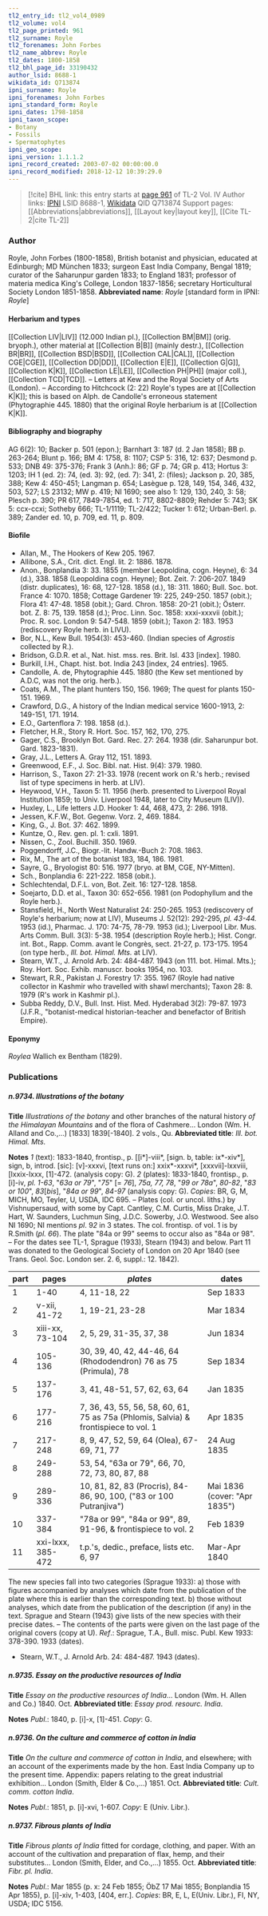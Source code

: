 ```yaml
---
tl2_entry_id: tl2_vol4_0989
tl2_volume: vol4
tl2_page_printed: 961
tl2_surname: Royle
tl2_forenames: John Forbes
tl2_name_abbrev: Royle
tl2_dates: 1800-1858
tl2_bhl_page_id: 33190432
author_lsid: 8688-1
wikidata_id: Q713874
ipni_surname: Royle
ipni_forenames: John Forbes
ipni_standard_form: Royle
ipni_dates: 1798-1858
ipni_taxon_scope: 
- Botany
- Fossils
- Spermatophytes
ipni_geo_scope: 
ipni_version: 1.1.1.2
ipni_record_created: 2003-07-02 00:00:00.0
ipni_record_modified: 2018-12-12 10:39:29.0
---
```


> [!cite] BHL link: this entry starts at [page 961](https://www.biodiversitylibrary.org/page/33190432) of TL-2 Vol. IV
> Author links: [IPNI](https://www.ipni.org/a/8688-1) LSID 8688-1, [Wikidata](https://www.wikidata.org/wiki/Q713874) QID Q713874
> Support pages: [[Abbreviations|abbreviations]], [[Layout key|layout key]], [[Cite TL-2|cite TL-2]]

### Author

Royle, John Forbes (1800-1858), British botanist and physician, educated at Edinburgh; MD München 1833; surgeon East India Company, Bengal 1819; curator of the Saharunpur garden 1833; to England 1831; professor of materia medica King's College, London 1837-1856; secretary Horticultural Society London 1851-1858. 
**Abbreviated name**: *Royle* \[standard form in IPNI: *Royle*\]

#### Herbarium and types

[[Collection LIV|LIV]] (12.000 Indian pl.), [[Collection BM|BM]] (orig. bryoph.), other material at [[Collection B|B]] (mainly destr.), [[Collection BR|BR]], [[Collection BSD|BSD]], [[Collection CAL|CAL]], [[Collection CGE|CGE]], [[Collection DD|DD]], [[Collection E|E]], [[Collection G|G]], [[Collection K|K]], [[Collection LE|LE]], [[Collection PH|PH]] (major coll.), [[Collection TCD|TCD]]. – Letters at Kew and the Royal Society of Arts (London). – According to Hitchcock (2: 22) Royle's types are at [[Collection K|K]]; this is based on Alph. de Candolle's erroneous statement (Phytographie 445. 1880) that the original Royle herbarium is at [[Collection K|K]].

#### Bibliography and biography

AG 6(2): 10; Backer p. 501 (epon.); Barnhart 3: 187 (d. 2 Jan 1858); BB p. 263-264; Blunt p. 166; BM 4: 1758, 8: 1107; CSP 5: 316, 12: 637; Desmond p. 533; DNB 49: 375-376; Frank 3 (Anh.): 86; GF p. 74; GR p. 413; Hortus 3: 1203; IH 1 (ed. 2): 74, (ed. 3): 92, (ed. 7): 341, 2: (files); Jackson p. 20, 385, 388; Kew 4: 450-451; Langman p. 654; Lasègue p. 128, 149, 154, 346, 432, 503, 527; LS 23132; MW p. 419; NI 1690; see also 1: 129, 130, 240, 3: 58; Plesch p. 390; PR 617, 7849-7854, ed. 1: 717, 8802-8809; Rehder 5: 743; SK 5: ccx-ccxi; Sotheby 666; TL-1/1119; TL-2/422; Tucker 1: 612; Urban-Berl. p. 389; Zander ed. 10, p. 709, ed. 11, p. 809.

#### Biofile

- Allan, M., The Hookers of Kew 205. 1967.
- Allibone, S.A., Crit. dict. Engl. lit. 2: 1886. 1878.
- Anon., Bonplandia 3: 33. 1855 (member Leopoldina, cogn. Heyne), 6: 34 (d.), 338. 1858 (Leopoldina cogn. Heyne); Bot. Zeit. 7: 206-207. 1849 (distr. duplicates), 16: 68, 127-128. 1858 (d.), 18: 311. 1860; Bull. Soc. bot. France 4: 1070. 1858; Cottage Gardener 19: 225, 249-250. 1857 (obit.); Flora 41: 47-48. 1858 (obit.); Gard. Chron. 1858: 20-21 (obit.); Österr. bot. Z. 8: 75, 139. 1858 (d.); Proc. Linn. Soc. 1858: xxxi-xxxvii (obit.); Proc. R. soc. London 9: 547-548. 1859 (obit.); Taxon 2: 183. 1953 (rediscovery Royle herb. in LIVU).
- Bor, N.L., Kew Bull. 1954(3): 453-460. (Indian species of *Agrostis* collected by R.).
- Bridson, G.D.R. et al., Nat. hist. mss. res. Brit. Isl. 433 \[index\]. 1980.
- Burkill, I.H., Chapt. hist. bot. India 243 \[index, 24 entries\]. 1965.
- Candolle, A. de, Phytographie 445. 1880 (the Kew set mentioned by A.D.C, was not the orig. herb.).
- Coats, A.M., The plant hunters 150, 156. 1969; The quest for plants 150-151. 1969.
- Crawford, D.G., A history of the Indian medical service 1600-1913, 2: 149-151, 171. 1914.
- E.O., Gartenflora 7: 198. 1858 (d.).
- Fletcher, H.R., Story R. Hort. Soc. 157, 162, 170, 275.
- Gager, C.S., Brooklyn Bot. Gard. Rec. 27: 264. 1938 (dir. Saharunpur bot. Gard. 1823-1831).
- Gray, J.L., Letters A. Gray 112, 151. 1893.
- Greenwood, E.F., J. Soc. Bibl. nat. Hist. 9(4): 379. 1980.
- Harrison, S., Taxon 27: 21-33. 1978 (recent work on R.'s herb.; revised list of type specimens in herb. at LIV).
- Heywood, V.H., Taxon 5: 11. 1956 (herb. presented to Liverpool Royal Institution 1859; to Univ. Liverpool 1948, later to City Museum (LIV)).
- Huxley, L., Life letters J.D. Hooker 1: 44, 468, 473, 2: 286. 1918.
- Jessen, K.F.W., Bot. Gegenw. Vorz. 2, 469. 1884.
- King, G., J. Bot. 37: 462. 1899.
- Kuntze, O., Rev. gen. pl. 1: cxli. 1891.
- Nissen, C., Zool. Buchill. 350. 1969.
- Poggendorff, J.C., Biogr.-lit. Handw.-Buch 2: 708. 1863.
- Rix, M., The art of the botanist 183, 184, 186. 1981.
- Sayre, G., Bryologist 80: 516. 1977 (bryo. at BM, CGE, NY-Mitten).
- Sch., Bonplandia 6: 221-222. 1858 (obit.).
- Schlechtendal, D.F.L. von, Bot. Zeit. 16: 127-128. 1858.
- Soejarto, D.D. et al., Taxon 30: 652-656. 1981 (on Podophyllum and the Royle herb.).
- Stansfield, H., North West Naturalist 24: 250-265. 1953 (rediscovery of Royle's herbarium; now at LIV), Museums J. 52(12): 292-295, *pl. 43-44.* 1953 (id.), Pharmac. J. 170: 74-75, 78-79. 1953 (id.); Liverpool Libr. Mus. Arts Comm. Bull. 3(3): 5-38. 1954 (description Royle herb.); Hist. Congr. int. Bot., Rapp. Comm. avant le Congrès, sect. 21-27, p. 173-175. 1954 (on type herb., *Ill. bot. Himal. Mts.* at LIV).
- Stearn, W.T., J. Arnold Arb. 24: 484-487. 1943 (on 111. bot. Himal. Mts.); Roy. Hort. Soc. Exhib. manuscr. books 1954, no. 103.
- Stewart, R.R., Pakistan J. Forestry 17: 355. 1967 (Royle had native collector in Kashmir who travelled with shawl merchants); Taxon 28: 8. 1979 (R's work in Kashmir pl.).
- Subba Reddy, D.V., Bull. Inst. Hist. Med. Hyderabad 3(2): 79-87. 1973 (J.F.R., "botanist-medical historian-teacher and benefactor of British Empire).

#### Eponymy

*Roylea* Wallich ex Bentham (1829).

### Publications

##### n.9734. Illustrations of the botany

**Title**
*Illustrations of the botany* and other branches of the natural history *of the Himalayan Mountains* and of the flora of Cashmere... London (Wm. H. Alland and Co.,...) \[1833\] 1839\[-1840\]. 2 vols., Qu.
**Abbreviated title**: *Ill. bot. Himal. Mts.*

**Notes**
*1* (text): 1833-1840, frontisp., p. \[\[i\*\]-viii\*, \[sign. b, table: ix\*-xiv\*\], sign, b, introd. \[sic\]: \[v\]-xxxvi, \[text runs on:\] xxix\*-xxxvi\*, \[xxxvii\]-lxxviii, \[lxxix-lxxx, \[1\]-472. (analysis copy: G).
*2* (plates): 1833-1840, frontisp., p. \[i\]-iv, *pl. 1-63*, "*63a or 79*", "*75*" \[= *76*\], *75a, 77, 78*, "*99 or 78a*", *80-82*, "*83 or 100*", *83*\[*bis*\], "*84a or 99*", *84-97* (analysis copy: G).
*Copies*: BR, G, M, MICH, MO, Teyler, U, USDA, IDC 695. – Plates (col. or uncol. liths.) by Vishnupersaud, with some by Capt. Cantley, C.M. Curtis, Miss Drake, J.T. Hart, W. Saunders, Luchmun Sing, J.D.C. Sowerby, J.O. Westwood. See also NI 1690; NI mentions *pl*. 9*2* in 3 states. The col. frontisp. of vol. 1 is by R.Smith (*pl. 66*). The plate "84a or 99" seems to occur also as "84a or 98". – For the dates see TL-1, Sprague (1933), Stearn (1943) and below. Part 11 was donated to the Geological Society of London on 20 Apr 1840 (see Trans. Geol. Soc. London ser. 2. 6, suppl.: 12. 1842).

|part	|pages	|*plates*	|dates|
|---	|---	|---	|---	|
|1	|1-40	|4, 11-18, 22	|Sep 1833|
|2	|v-xii, 41-72	|1, 19-21, 23-28	|Mar 1834|
|3	|xiii-xx, 73-104	|2, 5, 29, 31-35, 37, 38	|Jun 1834|
|4	|105-136	|30, 39, 40, 42, 44-46, 64 (Rhododendron) 76 as 75 (Primula), 78	|Sep 1834|
|5	|137-176	|3, 41, 48-51, 57, 62, 63, 64	|Jan 1835|
|6	|177-216	|7, 36, 43, 55, 56, 58, 60, 61, 75 as 75a (Phlomis, Salvia) & frontispiece to vol. 1	|Apr 1835|
|7	|217-248	|8, 9, 47, 52, 59, 64 (Olea), 67-69, 71, 77	|24 Aug 1835|
|8	|249-288	|53, 54, "63a or 79", 66, 70, 72, 73, 80, 87, 88|
|9	|289-336	|10, 81, 82, 83 (Procris), 84-86, 90, 100, ("83 or 100 Putranjiva")	|Mai 1836 (cover: "Apr 1835")|
|10	|337-384	|"78a or 99", "84a or 99", 89, 91-96, & frontispiece to vol. 2	|Feb 1839|
|11	|xxi-lxxx, 385-472	|t.p.'s, dedic., preface, lists etc. 6, 97	|Mar-Apr 1840|

The new species fall into two categories (Sprague 1933):
a) those with figures accompanied by analyses which date from the publication of the plate where this is earlier than the corresponding text.
b) those without analyses, which date from the publication of the description (if any) in the text.
Sprague and Stearn (1943) give lists of the new species with their precise dates. – The contents of the parts were given on the last page of the original covers (copy at U).
*Ref*.: Sprague, T.A., Bull. misc. Publ. Kew 1933: 378-390. 1933 (dates).
- Stearn, W.T., J. Arnold Arb. 24: 484-487. 1943 (dates).

##### n.9735. Essay on the productive resources of India

**Title**
*Essay on the productive resources of India*... London (Wm. H. Allen and Co.) 1840. Oct.
**Abbreviated title**: *Essay prod. resourc. India*.

**Notes**
*Publ*.: 1840, p. \[i\]-x, \[1\]-451. *Copy*: G.

##### n.9736. On the culture and commerce of cotton in India

**Title**
*On the culture and commerce of cotton in India*, and elsewhere; with an account of the experiments made by the hon. East India Company up to the present time. Appendix: papers relating to the great industrial exhibition... London (Smith, Elder & Co.,...) 1851. Oct.
**Abbreviated title**: *Cult. comm. cotton India*.

**Notes**
*Publ*.: 1851, p. \[i\]-xvi, 1-607. *Copy*: E (Univ. Libr.).

##### n.9737. Fibrous plants of India

**Title**
*Fibrous plants of India* fitted for cordage, clothing, and paper. With an account of the cultivation and preparation of flax, hemp, and their substitutes... London (Smith, Elder, and Co.,...) 1855. Oct.
**Abbreviated title**: *Fibr. pl. India*.

**Notes**
*Publ*.: Mar 1855 (p. x: 24 Feb 1855; ÖbZ 17 Mai 1855; Bonplandia 15 Apr 1855), p. \[i\]-xiv, 1-403, \[404, err.\]. *Copies*: BR, E, L, E(Univ. Libr.), FI, NY, USDA; IDC 5156.

